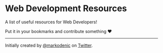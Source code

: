 # Web Development Resources
A list of useful resources for Web Developers!  

Put it in your bookmarks and contribute something ❤️

--- 

Initially created by [@markodenic](https://github.com/markodenic) on [Twitter](https://twitter.com/denicmarko/status/1277492413032992768).

